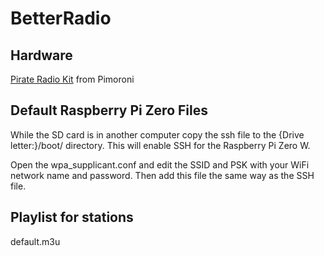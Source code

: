 # BetterRadio

## Hardware ##
[Pirate Radio Kit](https://shop.pimoroni.com/products/pirate-radio-pi-zero-w-project-kit) from Pimoroni

## Default Raspberry Pi Zero Files ##
While the SD card is in another computer copy the ssh file to the {Drive letter:}/boot/ directory. This will enable SSH for the Raspberry Pi Zero W.

Open the wpa_supplicant.conf and edit the SSID and PSK with your WiFi network name and password. Then add this file the same way as the SSH file.

## Playlist for stations ##
default.m3u

